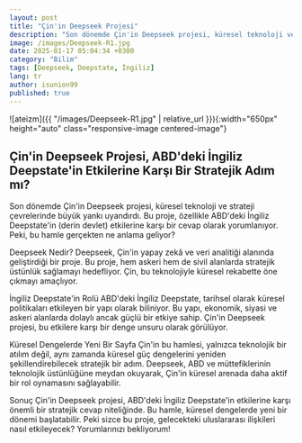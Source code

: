 ```yaml
---
layout: post
title: "Çin'in Deepseek Projesi"
description: "Son dönemde Çin'in Deepseek projesi, küresel teknoloji ve strateji çevrelerinde büyük yankı uyandırdı. Bu proje, özellikle ABD'deki İngiliz Deepstate'in (derin devlet) etkilerine karşı bir cevap olarak yorumlanıyor."
image: /images/Deepseek-R1.jpg
date: 2025-01-17 05:04:34 +0300
category: "Bilim"
tags: [Deepseek, Deepstate, İngiliz]
lang: tr
author: isunion99
published: true
---
```



![ateizm]({{ "/images/Deepseek-R1.jpg" | relative_url }}){:width="650px" height="auto" class="responsive-image centered-image"}

## **Çin'in Deepseek Projesi, ABD'deki İngiliz Deepstate'in Etkilerine Karşı Bir Stratejik Adım mı?**

Son dönemde Çin'in Deepseek projesi, küresel teknoloji ve strateji çevrelerinde büyük yankı uyandırdı. Bu proje, özellikle ABD'deki İngiliz Deepstate'in (derin devlet) etkilerine karşı bir cevap olarak yorumlanıyor. Peki, bu hamle gerçekten ne anlama geliyor?

Deepseek Nedir?
Deepseek, Çin'in yapay zekâ ve veri analitiği alanında geliştirdiği bir proje. Bu proje, hem askeri hem de sivil alanlarda stratejik üstünlük sağlamayı hedefliyor. Çin, bu teknolojiyle küresel rekabette öne çıkmayı amaçlıyor.

İngiliz Deepstate'in Rolü
ABD'deki İngiliz Deepstate, tarihsel olarak küresel politikaları etkileyen bir yapı olarak biliniyor. Bu yapı, ekonomik, siyasi ve askeri alanlarda dolaylı ancak güçlü bir etkiye sahip. Çin'in Deepseek projesi, bu etkilere karşı bir denge unsuru olarak görülüyor.

Küresel Dengelerde Yeni Bir Sayfa
Çin'in bu hamlesi, yalnızca teknolojik bir atılım değil, aynı zamanda küresel güç dengelerini yeniden şekillendirebilecek stratejik bir adım. Deepseek, ABD ve müttefiklerinin teknolojik üstünlüğüne meydan okuyarak, Çin'in küresel arenada daha aktif bir rol oynamasını sağlayabilir.

Sonuç
Çin'in Deepseek projesi, ABD'deki İngiliz Deepstate'in etkilerine karşı önemli bir stratejik cevap niteliğinde. Bu hamle, küresel dengelerde yeni bir dönemi başlatabilir. Peki sizce bu proje, gelecekteki uluslararası ilişkileri nasıl etkileyecek? Yorumlarınızı bekliyorum!